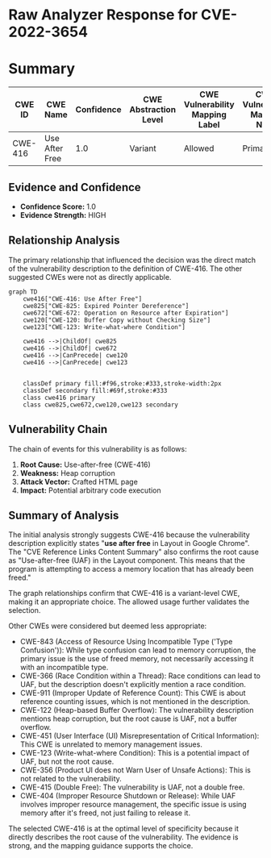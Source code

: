 # Raw Analyzer Response for CVE-2022-3654

# Summary
| CWE ID | CWE Name | Confidence | CWE Abstraction Level | CWE Vulnerability Mapping Label | CWE-Vulnerability Mapping Notes |
|---|---|---|---|---|---|
| CWE-416 | Use After Free | 1.0 | Variant | Allowed | Primary CWE |

## Evidence and Confidence

*   **Confidence Score:** 1.0
*   **Evidence Strength:** HIGH

## Relationship Analysis
The primary relationship that influenced the decision was the direct match of the vulnerability description to the definition of CWE-416. The other suggested CWEs were not as directly applicable.

```mermaid
graph TD
    cwe416["CWE-416: Use After Free"]
    cwe825["CWE-825: Expired Pointer Dereference"]
    cwe672["CWE-672: Operation on Resource after Expiration"]
    cwe120["CWE-120: Buffer Copy without Checking Size"]
    cwe123["CWE-123: Write-what-where Condition"]

    cwe416 -->|ChildOf| cwe825
    cwe416 -->|ChildOf| cwe672
    cwe416 -->|CanPrecede| cwe120
    cwe416 -->|CanPrecede| cwe123
    

    classDef primary fill:#f96,stroke:#333,stroke-width:2px
    classDef secondary fill:#69f,stroke:#333
    class cwe416 primary
    class cwe825,cwe672,cwe120,cwe123 secondary
```

## Vulnerability Chain
The chain of events for this vulnerability is as follows:
1.  **Root Cause:** Use-after-free (CWE-416)
2.  **Weakness:** Heap corruption
3.  **Attack Vector:** Crafted HTML page
4.  **Impact:** Potential arbitrary code execution

## Summary of Analysis
The initial analysis strongly suggests CWE-416 because the vulnerability description explicitly states "**use after free** in Layout in Google Chrome". The "CVE Reference Links Content Summary" also confirms the root cause as "Use-after-free (UAF) in the Layout component. This means that the program is attempting to access a memory location that has already been freed."

The graph relationships confirm that CWE-416 is a variant-level CWE, making it an appropriate choice. The allowed usage further validates the selection.

Other CWEs were considered but deemed less appropriate:

*   CWE-843 (Access of Resource Using Incompatible Type ('Type Confusion')): While type confusion can lead to memory corruption, the primary issue is the use of freed memory, not necessarily accessing it with an incompatible type.
*   CWE-366 (Race Condition within a Thread): Race conditions can lead to UAF, but the description doesn't explicitly mention a race condition.
*   CWE-911 (Improper Update of Reference Count): This CWE is about reference counting issues, which is not mentioned in the description.
*   CWE-122 (Heap-based Buffer Overflow): The vulnerability description mentions heap corruption, but the root cause is UAF, not a buffer overflow.
*   CWE-451 (User Interface (UI) Misrepresentation of Critical Information): This CWE is unrelated to memory management issues.
*   CWE-123 (Write-what-where Condition): This is a potential impact of UAF, but not the root cause.
*   CWE-356 (Product UI does not Warn User of Unsafe Actions): This is not related to the vulnerability.
*   CWE-415 (Double Free): The vulnerability is UAF, not a double free.
*   CWE-404 (Improper Resource Shutdown or Release): While UAF involves improper resource management, the specific issue is using memory after it's freed, not just failing to release it.

The selected CWE-416 is at the optimal level of specificity because it directly describes the root cause of the vulnerability. The evidence is strong, and the mapping guidance supports the choice.